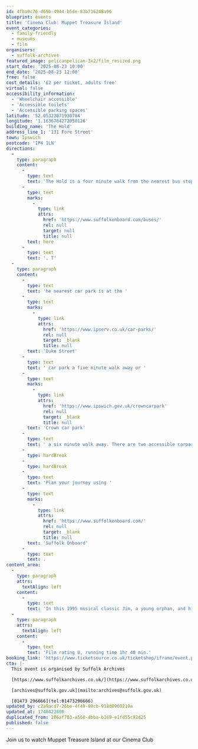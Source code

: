 ```yaml
---
id: 4fba9c76-d69b-4944-b5de-83b716248a96
blueprint: events
title: 'Cinema Club: Muppet Treasure Island'
event_categories:
  - family-friendly
  - museums
  - film
organisers:
  - suffolk-archives
featured_image: pelicanpelican-3x2/film_resized.png
start_date: '2025-08-23 10:00'
end_date: '2025-08-23 12:00'
free: false
cost_details: '£2 per ticket, adults free'
virtual: false
accessibility_information:
  - 'Wheelchair accessible'
  - 'Accessible toilets'
  - 'Accessible parking spaces'
latitude: '52.05322071930784'
longitude: '1.1636764272050126'
building_name: 'The Hold'
address_line_1: '131 Fore Street'
town: Ipswich
postcode: 'IP4 1LN'
directions:
  -
    type: paragraph
    content:
      -
        type: text
        text: 'The Hold is a four minute walk from the nearest bus stop - see the latest bus timetables '
      -
        type: text
        marks:
          -
            type: link
            attrs:
              href: 'https://www.suffolkonboard.com/buses/'
              rel: null
              target: null
              title: null
        text: here
      -
        type: text
        text: '. T'
  -
    type: paragraph
    content:
      -
        type: text
        text: 'he nearest car park is at the '
      -
        type: text
        marks:
          -
            type: link
            attrs:
              href: 'https://www.ipserv.co.uk/car-parks/'
              rel: null
              target: _blank
              title: null
        text: 'Duke Street'
      -
        type: text
        text: ' car park a five minute walk away or '
      -
        type: text
        marks:
          -
            type: link
            attrs:
              href: 'https://www.ipswich.gov.uk/crowncarpark'
              rel: null
              target: _blank
              title: null
        text: 'Crown car park'
      -
        type: text
        text: ' a six minute walk away. There are two accessible carpark spaces for blue badge holders in The Hold car park.'
      -
        type: hardBreak
      -
        type: hardBreak
      -
        type: text
        text: 'Plan your journey using '
      -
        type: text
        marks:
          -
            type: link
            attrs:
              href: 'https://www.suffolkonboard.com/'
              rel: null
              target: _blank
              title: null
        text: 'Suffolk Onboard'
      -
        type: text
        text: .
content_area:
  -
    type: paragraph
    attrs:
      textAlign: left
    content:
      -
        type: text
        text: 'In this 1995 musical classic Jim, a young orphan, and his friends join Kermit and crew and embark on a voyage to find treasure on a remote island, and go to war against ruthless pirates. '
  -
    type: paragraph
    attrs:
      textAlign: left
    content:
      -
        type: text
        text: 'Film rating U, ​running time 1hr 40 min.'
booking_link: 'https://www.ticketsource.co.uk/ticketshop/iframe/event.php?eventhash=e-vxqaxa&target=&iframe=true'
cta: |-
  This event is organised by Suffolk Archives

  [https://www.suffolkarchives.co.uk/](https://www.suffolkarchives.co.uk/)

  [archives@suffolk.gov.uk](mailto:archives@suffolk.gov.uk)

  [01473 296666](tel:01473296666)
updated_by: c2a9acd7-26be-4f49-89cb-918d0960210a
updated_at: 1748422800
duplicated_from: 286af783-a560-4bba-b169-e1fd55c92d25
published: false
---
```

Join us to watch Muppet Treasure Island at our Cinema Club